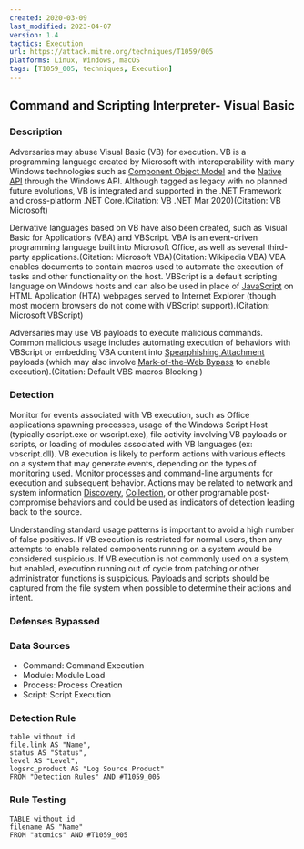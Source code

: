 ```yaml
---
created: 2020-03-09
last_modified: 2023-04-07
version: 1.4
tactics: Execution
url: https://attack.mitre.org/techniques/T1059/005
platforms: Linux, Windows, macOS
tags: [T1059_005, techniques, Execution]
---
```


## Command and Scripting Interpreter- Visual Basic

### Description

Adversaries may abuse Visual Basic (VB) for execution. VB is a programming language created by Microsoft with interoperability with many Windows technologies such as [Component Object Model](https://attack.mitre.org/techniques/T1559/001) and the [Native API](https://attack.mitre.org/techniques/T1106) through the Windows API. Although tagged as legacy with no planned future evolutions, VB is integrated and supported in the .NET Framework and cross-platform .NET Core.(Citation: VB .NET Mar 2020)(Citation: VB Microsoft)

Derivative languages based on VB have also been created, such as Visual Basic for Applications (VBA) and VBScript. VBA is an event-driven programming language built into Microsoft Office, as well as several third-party applications.(Citation: Microsoft VBA)(Citation: Wikipedia VBA) VBA enables documents to contain macros used to automate the execution of tasks and other functionality on the host. VBScript is a default scripting language on Windows hosts and can also be used in place of [JavaScript](https://attack.mitre.org/techniques/T1059/007) on HTML Application (HTA) webpages served to Internet Explorer (though most modern browsers do not come with VBScript support).(Citation: Microsoft VBScript)

Adversaries may use VB payloads to execute malicious commands. Common malicious usage includes automating execution of behaviors with VBScript or embedding VBA content into [Spearphishing Attachment](https://attack.mitre.org/techniques/T1566/001) payloads (which may also involve [Mark-of-the-Web Bypass](https://attack.mitre.org/techniques/T1553/005) to enable execution).(Citation: Default VBS macros Blocking )

### Detection

Monitor for events associated with VB execution, such as Office applications spawning processes, usage of the Windows Script Host (typically cscript.exe or wscript.exe), file activity involving VB payloads or scripts, or loading of modules associated with VB languages (ex: vbscript.dll). VB execution is likely to perform actions with various effects on a system that may generate events, depending on the types of monitoring used. Monitor processes and command-line arguments for execution and subsequent behavior. Actions may be related to network and system information [Discovery](https://attack.mitre.org/tactics/TA0007), [Collection](https://attack.mitre.org/tactics/TA0009), or other programable post-compromise behaviors and could be used as indicators of detection leading back to the source.

Understanding standard usage patterns is important to avoid a high number of false positives. If VB execution is restricted for normal users, then any attempts to enable related components running on a system would be considered suspicious. If VB execution is not commonly used on a system, but enabled, execution running out of cycle from patching or other administrator functions is suspicious. Payloads and scripts should be captured from the file system when possible to determine their actions and intent.

### Defenses Bypassed



### Data Sources

  - Command: Command Execution
  -  Module: Module Load
  -  Process: Process Creation
  -  Script: Script Execution
### Detection Rule

```dataview
table without id
file.link AS "Name",
status AS "Status",
level AS "Level",
logsrc_product AS "Log Source Product"
FROM "Detection Rules" AND #T1059_005
```

### Rule Testing

```dataview
TABLE without id
filename AS "Name"
FROM "atomics" AND #T1059_005
```
